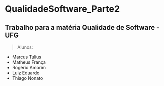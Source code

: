 # QualidadeSoftware_Parte2
## **Trabalho para a matéria Qualidade de Software - UFG**

> Alunos:

* Marcus Tulius
* Matheus França
* Rogério Amorim
* Luiz Eduardo
* Thiago Nonato
